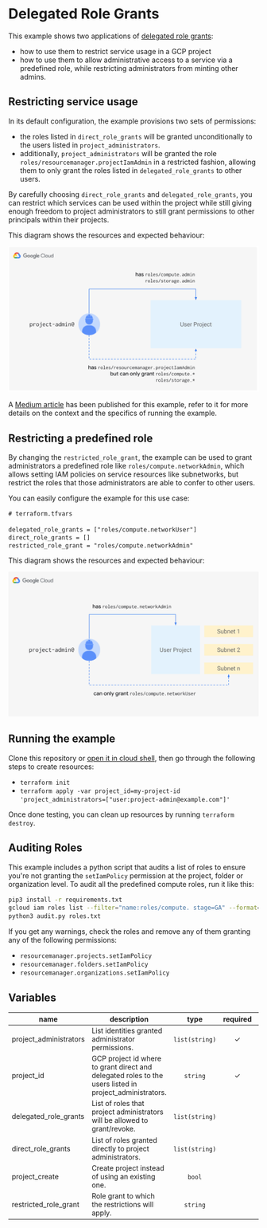 # Delegated Role Grants

This example shows two applications of [delegated role grants](https://cloud.google.com/iam/docs/setting-limits-on-granting-roles):

- how to use them to restrict service usage in a GCP project
- how to use them to allow administrative access to a service via a predefined role, while restricting administrators from minting other admins.

## Restricting service usage

In its default configuration, the example provisions two sets of permissions:

- the roles listed in `direct_role_grants` will be granted unconditionally to the users listed in `project_administrators`.
- additionally, `project_administrators` will be granted the role `roles/resourcemanager.projectIamAdmin` in a restricted fashion, allowing them to only grant the roles listed in `delegated_role_grants` to other users.

By carefully choosing `direct_role_grants` and `delegated_role_grants`, you can restrict which services can be used within the project while still giving enough freedom to project administrators to still grant permissions to other principals within their projects.

This diagram shows the resources and expected behaviour:

<img src="diagram.png" width="572px">


A [Medium article](https://medium.com/@jccb/managing-gcp-service-usage-through-delegated-role-grants-a843610f2226) has been published for this example, refer to it for more details on the context and the specifics of running the example.

## Restricting a predefined role

By changing the `restricted_role_grant`, the example can be used to grant administrators a predefined role like `roles/compute.networkAdmin`, which allows setting IAM policies on service resources like subnetworks, but restrict the roles that those administrators are able to confer to other users.

You can easily configure the example for this use case:

```hcl
# terraform.tfvars

delegated_role_grants = ["roles/compute.networkUser"]
direct_role_grants = []
restricted_role_grant = "roles/compute.networkAdmin"
```

This diagram shows the resources and expected behaviour:

<img src="diagram-2.png" width="572px">

## Running the example

Clone this repository or [open it in cloud shell](https://ssh.cloud.google.com/cloudshell/editor?cloudshell_git_repo=https%3A%2F%2Fgithub.com%2Fterraform-google-modules%2Fcloud-foundation-fabric&cloudshell_print=cloud-shell-readme.txt&cloudshell_working_dir=examples%2Fcloud-operations%2Fiam-delegated-role-grants), then go through the following steps to create resources:

- `terraform init`
- `terraform apply -var project_id=my-project-id 'project_administrators=["user:project-admin@example.com"]'`

Once done testing, you can clean up resources by running `terraform destroy`.

## Auditing Roles

This example includes a python script that audits a list of roles to ensure you're not granting the `setIamPolicy` permission at the project, folder or organization level. To audit all the predefined compute roles, run it like this:

```bash
pip3 install -r requirements.txt
gcloud iam roles list --filter="name:roles/compute. stage=GA" --format="get(name)" > roles.txt
python3 audit.py roles.txt
```

If you get any warnings, check the roles and remove any of them granting any of the following permissions:
- `resourcemanager.projects.setIamPolicy`
- `resourcemanager.folders.setIamPolicy`
- `resourcemanager.organizations.setIamPolicy`



<!-- BEGIN TFDOC -->

## Variables

| name | description | type | required | default |
|---|---|:---:|:---:|:---:|
| project_administrators | List identities granted administrator permissions. | <code>list&#40;string&#41;</code> | ✓ |  |
| project_id | GCP project id where to grant direct and delegated roles to the users listed in project_administrators. | <code>string</code> | ✓ |  |
| delegated_role_grants | List of roles that project administrators will be allowed to grant/revoke. | <code>list&#40;string&#41;</code> |  | <code title="&#91;&#10;  &#34;roles&#47;storage.admin&#34;,&#10;  &#34;roles&#47;storage.hmacKeyAdmin&#34;,&#10;  &#34;roles&#47;storage.legacyBucketOwner&#34;,&#10;  &#34;roles&#47;storage.objectAdmin&#34;,&#10;  &#34;roles&#47;storage.objectCreator&#34;,&#10;  &#34;roles&#47;storage.objectViewer&#34;,&#10;  &#34;roles&#47;compute.admin&#34;,&#10;  &#34;roles&#47;compute.imageUser&#34;,&#10;  &#34;roles&#47;compute.instanceAdmin&#34;,&#10;  &#34;roles&#47;compute.instanceAdmin.v1&#34;,&#10;  &#34;roles&#47;compute.networkAdmin&#34;,&#10;  &#34;roles&#47;compute.networkUser&#34;,&#10;  &#34;roles&#47;compute.networkViewer&#34;,&#10;  &#34;roles&#47;compute.orgFirewallPolicyAdmin&#34;,&#10;  &#34;roles&#47;compute.orgFirewallPolicyUser&#34;,&#10;  &#34;roles&#47;compute.orgSecurityPolicyAdmin&#34;,&#10;  &#34;roles&#47;compute.orgSecurityPolicyUser&#34;,&#10;  &#34;roles&#47;compute.orgSecurityResourceAdmin&#34;,&#10;  &#34;roles&#47;compute.osAdminLogin&#34;,&#10;  &#34;roles&#47;compute.osLogin&#34;,&#10;  &#34;roles&#47;compute.osLoginExternalUser&#34;,&#10;  &#34;roles&#47;compute.packetMirroringAdmin&#34;,&#10;  &#34;roles&#47;compute.packetMirroringUser&#34;,&#10;  &#34;roles&#47;compute.publicIpAdmin&#34;,&#10;  &#34;roles&#47;compute.securityAdmin&#34;,&#10;  &#34;roles&#47;compute.serviceAgent&#34;,&#10;  &#34;roles&#47;compute.storageAdmin&#34;,&#10;  &#34;roles&#47;compute.viewer&#34;,&#10;  &#34;roles&#47;viewer&#34;&#10;&#93;">&#91;&#8230;&#93;</code> |
| direct_role_grants | List of roles granted directly to project administrators. | <code>list&#40;string&#41;</code> |  | <code title="&#91;&#10;  &#34;roles&#47;compute.admin&#34;,&#10;  &#34;roles&#47;storage.admin&#34;,&#10;&#93;">&#91;&#8230;&#93;</code> |
| project_create | Create project instead of using an existing one. | <code>bool</code> |  | <code>false</code> |
| restricted_role_grant | Role grant to which the restrictions will apply. | <code>string</code> |  | <code>&#34;roles&#47;resourcemanager.projectIamAdmin&#34;</code> |

<!-- END TFDOC -->

